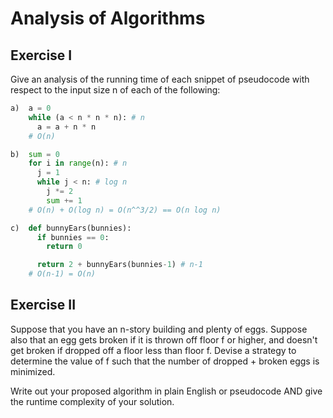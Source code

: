 # Analysis of Algorithms

## Exercise I

Give an analysis of the running time of each snippet of
pseudocode with respect to the input size n of each of the following:

```python
a)  a = 0
    while (a < n * n * n): # n
      a = a + n * n
    # O(n) 
```

```python
b)  sum = 0
    for i in range(n): # n
      j = 1
      while j < n: # log n
        j *= 2
        sum += 1
    # O(n) + O(log n) = O(n^^3/2) == O(n log n)
```

```python
c)  def bunnyEars(bunnies):
      if bunnies == 0:
        return 0

      return 2 + bunnyEars(bunnies-1) # n-1
    # O(n-1) = O(n)
```

## Exercise II

Suppose that you have an n-story building and plenty of eggs. Suppose also that an egg gets broken if it is thrown off floor f or higher, and doesn't get broken if dropped off a floor less than floor f. Devise a strategy to determine the value of f such that the number of dropped + broken eggs is minimized.

Write out your proposed algorithm in plain English or pseudocode AND give the runtime complexity of your solution.
